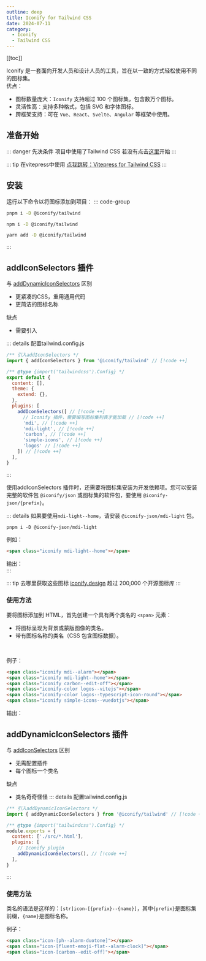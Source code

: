 ```yaml
---
outline: deep
title: Iconify for Tailwind CSS
date: 2024-07-11
category:
  - Iconify
  - Tailwind CSS
---
```


[[toc]]

Iconify 是一套面向开发人员和设计人员的工具，旨在以一致的方式轻松使用不同的图标集。<br/>
优点：
- 图标数量庞大：`Iconify` 支持超过 100 个图标集，包含数万个图标。
- 灵活性高：支持多种格式，包括 SVG 和字体图标。
- 跨框架支持：可在  `Vue`、`React`、`Svelte`、`Angular` 等框架中使用。

## 准备开始
::: danger 先决条件
项目中使用了Tailwind CSS 若没有点击[这里](https://tailwindcss.com/)开始
:::

::: tip 在vitepress中使用
[点我跳转：Vitepress for Tailwind CSS](./vitepress-for-tailwind-css)
:::

## 安装
运行以下命令以将图标添加到项目：
::: code-group
``` bash [pnpm]
pnpm i -D @iconify/tailwind
```
``` bash [npm]
npm i -D @iconify/tailwind
```
``` bash [yarn]
yarn add -D @iconify/tailwind
```
:::
## addIconSelectors 插件
与 [addDynamicIconSelectors](./useIconify#adddynamiciconselectors-插件) 区别
  - 更紧凑的CSS，重用通用代码
  - 更简洁的图标名称

缺点
  - 需要引入

::: details 配置tailwind.config.js
``` js
/** 引入addIconSelectors */
import { addIconSelectors } from '@iconify/tailwind' // [!code ++]

/** @type {import('tailwindcss').Config} */
export default {
  content: [],
  theme: {
    extend: {},
  },
  plugins: [
    addIconSelectors([ // [!code ++]
      // Iconify 插件，需要编写图标集列表才能加载 // [!code ++]
      'mdi', // [!code ++]
      'mdi-light', // [!code ++]
      'carbon', // [!code ++]
      'simple-icons', // [!code ++]
      'logos' // [!code ++]
    ]) // [!code ++]
  ],
}
```
:::

使用addIconSelectors 插件时，还需要将图标集安装为开发依赖项。您可以安装完整的软件包 `@iconify/json` 或图标集的软件包，要使用 `@iconify-json/{prefix}`。

::: details 如果要使用`mdi-light--home`，请安装 `@iconify-json/mdi-light` 包。
```
pnpm i -D @iconify-json/mdi-light
```
例如：
``` html
<span class="iconify mdi-light--home"></span>
```
输出：<br/>
<span class="iconify mdi-light--home" style="width:32px;height:32px"></span>
:::

::: tip 去哪里获取这些图标
[iconify.design](https://icon-sets.iconify.design/) 超过 200,000 个开源图标库
:::

### 使用方法
要将图标添加到 HTML，首先创建一个具有两个类名的 `<span>` 元素：
- 将图标呈现为背景或蒙版图像的类名。
- 带有图标名称的类名（CSS 包含图标数据）。
<br/>

例子：

``` html
<span class="iconify mdi--alarm"></span>
<span class="iconify mdi-light--home"></span>
<span class="iconify carbon--edit-off"></span>
<span class="iconify-color logos--vitejs"></span>
<span class="iconify-color logos--typescript-icon-round"></span>
<span class="iconify simple-icons--vuedotjs"></span>
```

输出：
<br/>
<span class="iconify mdi--alarm" style="width:16px;height:16px"></span>
<span class="iconify mdi-light--home"></span>
<span class="iconify carbon--edit-off"></span>
<span class="iconify-color logos--vitejs"></span>
<span class="iconify-color logos--typescript-icon-round"></span>
<span class="iconify simple-icons--vuedotjs"></span>

## addDynamicIconSelectors 插件
与 [addIconSelectors](./useIconify#addiconselectors-插件) 区别
  - 无需配置插件
  - 每个图标一个类名

缺点
  - 类名奇奇怪怪
::: details 配置tailwind.config.js
``` js
/** 引入addDynamicIconSelectors */
import { addDynamicIconSelectors } from '@iconify/tailwind' // [!code ++]

/** @type {import('tailwindcss').Config} */
module.exports = {
  content: ['./src/*.html'],
  plugins: [
    // Iconify plugin
    addDynamicIconSelectors(), // [!code ++]
  ],
}
```
:::

### 使用方法
类名的语法是这样的：`[str]icon-[{prefix}--{name}]`，其中`{prefix}`是图标集前缀，`{name}`是图标名称。<br/>

例子：
``` html
<span class="icon-[ph--alarm-duotone]"></span>
<span class="icon-[fluent-emoji-flat--alarm-clock]"></span>
<span class="icon-[carbon--edit-off]"></span>
```

<span class="icon-[ph--alarm-duotone]"></span>
<span class="icon-[fluent-emoji-flat--alarm-clock]"></span>
<span class="icon-[carbon--edit-off]"></span>
